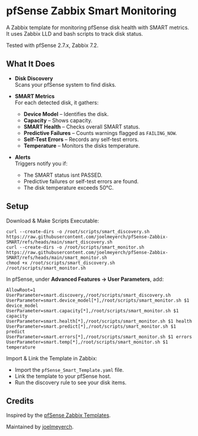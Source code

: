 
# pfSense Zabbix Smart Monitoring

A Zabbix template for monitoring pfSense disk health with SMART metrics. It uses Zabbix LLD and bash scripts to track disk status.

Tested with pfSense 2.7.x, Zabbix 7.2.

## What It Does

- **Disk Discovery**  
  Scans your pfSense system to find disks.

- **SMART Metrics**  
  For each detected disk, it gathers:
  - **Device Model** – Identifies the disk.
  - **Capacity** – Shows capacity.
  - **SMART Health** – Checks overall SMART status.
  - **Predictive Failures** – Counts warnings flagged as `FAILING_NOW`.
  - **Self-Test Errors** – Records any self-test errors.
  - **Temperature** – Monitors the disks temperature.

- **Alerts**  
  Triggers notify you if:
  - The SMART status isnt PASSED.
  - Predictive failures or self-test errors are found.
  - The disk temperature exceeds 50°C.

## Setup

Download & Make Scripts Executable:
```
curl --create-dirs -o /root/scripts/smart_discovery.sh https://raw.githubusercontent.com/joelmeyerch/pfSense-Zabbix-SMART/refs/heads/main/smart_discovery.sh
curl --create-dirs -o /root/scripts/smart_monitor.sh https://raw.githubusercontent.com/joelmeyerch/pfSense-Zabbix-SMART/refs/heads/main/smart_monitor.sh
chmod +x /root/scripts/smart_discovery.sh /root/scripts/smart_monitor.sh
```
    
    
In pfSense, under **Advanced Features → User Parameters**, add:
    
```
AllowRoot=1
UserParameter=smart.discovery,/root/scripts/smart_discovery.sh
UserParameter=smart.device_model[*],/root/scripts/smart_monitor.sh $1 device_model
UserParameter=smart.capacity[*],/root/scripts/smart_monitor.sh $1 capacity
UserParameter=smart.health[*],/root/scripts/smart_monitor.sh $1 health
UserParameter=smart.predict[*],/root/scripts/smart_monitor.sh $1 predict
UserParameter=smart.errors[*],/root/scripts/smart_monitor.sh $1 errors
UserParameter=smart.temp[*],/root/scripts/smart_monitor.sh $1 temperature
```
    
Import & Link the Template in Zabbix:
  
- Import the `pfSense_Smart_Template.yaml` file.
- Link the template to your pfSense host.
- Run the discovery rule to see your disk items.


## Credits
Inspired by the [pfSense Zabbix Templates](https://github.com/rbicelli/pfsense-zabbix-template).  

Maintained by [joelmeyerch](https://github.com/joelmeyerch).
